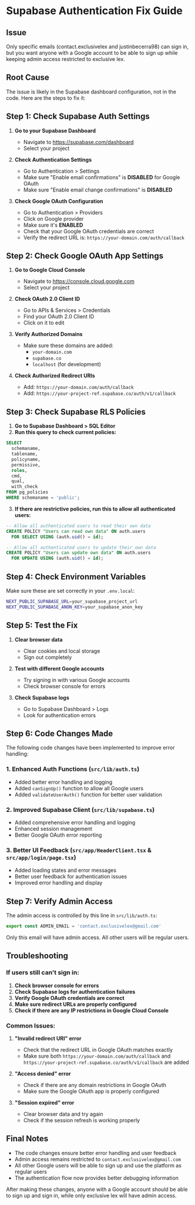 # Supabase Authentication Fix Guide

## Issue
Only specific emails (contact.exclusivelex and justinbecerra98) can sign in, but you want anyone with a Google account to be able to sign up while keeping admin access restricted to exclusive lex.

## Root Cause
The issue is likely in the Supabase dashboard configuration, not in the code. Here are the steps to fix it:

## Step 1: Check Supabase Auth Settings

1. **Go to your Supabase Dashboard**
   - Navigate to https://supabase.com/dashboard
   - Select your project

2. **Check Authentication Settings**
   - Go to Authentication > Settings
   - Make sure "Enable email confirmations" is **DISABLED** for Google OAuth
   - Make sure "Enable email change confirmations" is **DISABLED**

3. **Check Google OAuth Configuration**
   - Go to Authentication > Providers
   - Click on Google provider
   - Make sure it's **ENABLED**
   - Check that your Google OAuth credentials are correct
   - Verify the redirect URL is: `https://your-domain.com/auth/callback`

## Step 2: Check Google OAuth App Settings

1. **Go to Google Cloud Console**
   - Navigate to https://console.cloud.google.com
   - Select your project

2. **Check OAuth 2.0 Client ID**
   - Go to APIs & Services > Credentials
   - Find your OAuth 2.0 Client ID
   - Click on it to edit

3. **Verify Authorized Domains**
   - Make sure these domains are added:
     - `your-domain.com`
     - `supabase.co`
     - `localhost` (for development)

4. **Check Authorized Redirect URIs**
   - Add: `https://your-domain.com/auth/callback`
   - Add: `https://your-project-ref.supabase.co/auth/v1/callback`

## Step 3: Check Supabase RLS Policies

1. **Go to Supabase Dashboard > SQL Editor**
2. **Run this query to check current policies:**

```sql
SELECT 
  schemaname,
  tablename,
  policyname,
  permissive,
  roles,
  cmd,
  qual,
  with_check
FROM pg_policies 
WHERE schemaname = 'public';
```

3. **If there are restrictive policies, run this to allow all authenticated users:**

```sql
-- Allow all authenticated users to read their own data
CREATE POLICY "Users can read own data" ON auth.users
  FOR SELECT USING (auth.uid() = id);

-- Allow all authenticated users to update their own data
CREATE POLICY "Users can update own data" ON auth.users
  FOR UPDATE USING (auth.uid() = id);
```

## Step 4: Check Environment Variables

Make sure these are set correctly in your `.env.local`:

```bash
NEXT_PUBLIC_SUPABASE_URL=your_supabase_project_url
NEXT_PUBLIC_SUPABASE_ANON_KEY=your_supabase_anon_key
```

## Step 5: Test the Fix

1. **Clear browser data**
   - Clear cookies and local storage
   - Sign out completely

2. **Test with different Google accounts**
   - Try signing in with various Google accounts
   - Check browser console for errors

3. **Check Supabase logs**
   - Go to Supabase Dashboard > Logs
   - Look for authentication errors

## Step 6: Code Changes Made

The following code changes have been implemented to improve error handling:

### 1. Enhanced Auth Functions (`src/lib/auth.ts`)
- Added better error handling and logging
- Added `canSignUp()` function to allow all Google users
- Added `validateUserAuth()` function for better user validation

### 2. Improved Supabase Client (`src/lib/supabase.ts`)
- Added comprehensive error handling and logging
- Enhanced session management
- Better Google OAuth error reporting

### 3. Better UI Feedback (`src/app/HeaderClient.tsx` & `src/app/login/page.tsx`)
- Added loading states and error messages
- Better user feedback for authentication issues
- Improved error handling and display

## Step 7: Verify Admin Access

The admin access is controlled by this line in `src/lib/auth.ts`:

```typescript
export const ADMIN_EMAIL = 'contact.exclusivelex@gmail.com'
```

Only this email will have admin access. All other users will be regular users.

## Troubleshooting

### If users still can't sign in:

1. **Check browser console for errors**
2. **Check Supabase logs for authentication failures**
3. **Verify Google OAuth credentials are correct**
4. **Make sure redirect URLs are properly configured**
5. **Check if there are any IP restrictions in Google Cloud Console**

### Common Issues:

1. **"Invalid redirect URI" error**
   - Check that the redirect URL in Google OAuth matches exactly
   - Make sure both `https://your-domain.com/auth/callback` and `https://your-project-ref.supabase.co/auth/v1/callback` are added

2. **"Access denied" error**
   - Check if there are any domain restrictions in Google OAuth
   - Make sure the Google OAuth app is properly configured

3. **"Session expired" error**
   - Clear browser data and try again
   - Check if the session refresh is working properly

## Final Notes

- The code changes ensure better error handling and user feedback
- Admin access remains restricted to `contact.exclusivelex@gmail.com`
- All other Google users will be able to sign up and use the platform as regular users
- The authentication flow now provides better debugging information

After making these changes, anyone with a Google account should be able to sign up and sign in, while only exclusive lex will have admin access. 